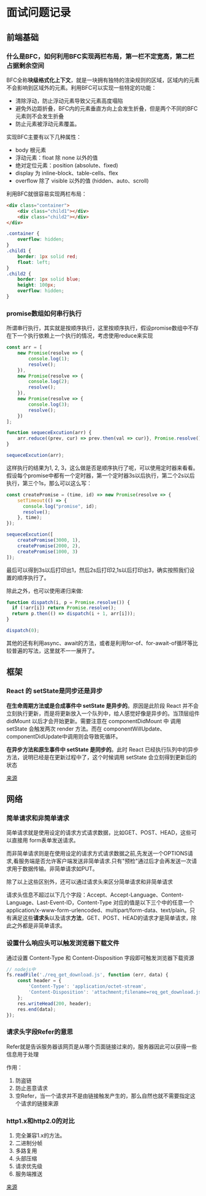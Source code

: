 # 面试问题记录

## 前端基础

### 什么是BFC，如何利用BFC实现两栏布局，第一栏不定宽高，第二栏占据剩余空间

BFC全称**块级格式化上下文**，就是一块拥有独特的渲染规则的区域，区域内的元素不会影响到区域外的元素。利用BFC可以实现一些特定的功能：

- 清除浮动，防止浮动元素导致父元素高度塌陷
- 避免外边距折叠，BFC内的元素垂直方向上会发生折叠，但是两个不同的BFC元素则不会发生折叠
- 防止元素被浮动元素覆盖。

实现BFC主要有以下几种属性：

- body 根元素
- 浮动元素：float 除 none 以外的值
- 绝对定位元素：position (absolute、fixed)
- display 为 inline-block、table-cells、flex
- overflow 除了 visible 以外的值 (hidden、auto、scroll)

利用BFC就很容易实现两栏布局：

```html
<div class="container">
    <div class="child1"></div>
    <div class="child2"></div>
</div>
```

```css
.container {
    overflow: hidden;
}
.child1 {
    border: 1px solid red;
    float: left;
}
.child2 {
    border: 1px solid blue;
    height: 100px;
    overflow: hidden;
}
```

### promise数组如何串行执行

所谓串行执行，其实就是按顺序执行，这里按顺序执行，假设promise数组中不存在下一个执行依赖上一个执行的情况，考虑使用reduce来实现

```js
const arr = [
    new Promise(resolve => {
        console.log(1);
        resolve();
    }),
    new Promise(resolve => {
        console.log(2);
        resolve();
    }),
    new Promise(resolve => {
        console.log(3);
        resolve();
    })
];

function sequeceExcution(arr) {
    arr.reduce((prev, cur) => prev.then(val => cur)}, Promise.resolve());
}

sequeceExcution(arr);
```

这样执行的结果为1, 2, 3，这么做是否是顺序执行了呢，可以使用定时器来看看。假设每个promise中都有一个定时器，第一个定时器3s以后执行，第二个2s以后执行，第三个1s，那么可以这么写：

```js
const createPromise = (time, id) => new Promise(resolve => {
    setTimeout(() => {
      console.log("promise", id);
      resolve();
    }, time);
});

sequeceExcution([
    createPromise(3000, 1),
    createPromise(2000, 2),
    createPromise(1000, 3)
]);

```

最后可以得到3s以后打印出1，然后2s后打印2,1s以后打印出3，确实按照我们设置的顺序执行了。

除此之外，也可以使用递归来做:

```js
function dispatch(i, p = Promise.resolve()) {
  if (!arr[i]) return Promise.resolve();
  return p.then(() => dispatch(i + 1, arr[i]));
}

dispatch(0);
```

其他的还有利用async、await的方法，或者是利用for-of、for-await-of循环等比较普遍的写法，这里就不一一展开了。


## 框架

### React 的 setState是同步还是异步

**在生命周期方法或是合成事件中 setState 是异步的**。原因是此阶段 React 并不会立刻执行更新，而是将更新放入一个队列中，给人感觉好像是异步的。当顶层组件 didMount 以后才会开始更新。需要注意在 componentDidMount 中 调用 setState 会触发两次 render 方法。而在 componentWillUpdate、componentDidUpdate中调用则会导致死循环。

**在异步方法和原生事件中 setState 是同步的**。此时 React 已经执行队列中的异步方法，说明已经是在更新过程中了，这个时候调用 setState 会立刻得到更新后的状态

[来源](https://juejin.cn/post/6844903781813993486#heading-10)

## 网络

### 简单请求和非简单请求

简单请求就是使用设定的请求方式请求数据，比如GET、POST、HEAD，这些可以直接用 form表单发送请求。

而非简单请求则是在使用设定的请求方式请求数据之前,先发送一个OPTIONS请求,看服务端是否允许客户端发送非简单请求.只有"预检"通过后才会再发送一次请求用于数据传输。非简单请求如PUT。

除了以上这些区别外，还可以通过请求头来区分简单请求和非简单请求

请求头信息不超过以下几个字段：Accept、Accept-Language、Content-Language、Last-Event-ID，Content-Type 对应的值是以下三个中的任意一个 application/x-www-form-urlencoded、multipart/form-data、text/plain。只有满足这些**请求头**以及请求**方法**，GET、POST、HEAD的请求才是简单请求，除此之外都是非简单请求。

### 设置什么响应头可以触发浏览器下载文件

通过设置 Content-Type 和 Content-Disposition 字段即可触发浏览器下载资源

```javascript
// nodejs中
fs.readFile('./req_get_download.js', function (err, data) {
    const header = {
        'Content-Type': 'application/octet-stream',
        'Content-Disposition': 'attachment;filename=req_get_download.js'
    };
    res.writeHead(200, header);
    res.end(data);
});
```

### 请求头字段Refer的意思

Refer就是告诉服务器该网页是从哪个页面链接过来的，服务器因此可以获得一些信息用于处理

作用：
1. 防盗链
2. 防止恶意请求
3. 空Refer，当一个请求并不是由链接触发产生的，那么自然也就不需要指定这个请求的链接来源

### http1.x和http2.0的对比

1. 完全兼容1.x的方法。
2. 二进制分帧
3. 多路复用
4. 头部压缩
5. 请求优先级
6. 服务端推送

[来源](https://juejin.cn/post/6844903984524705800)
